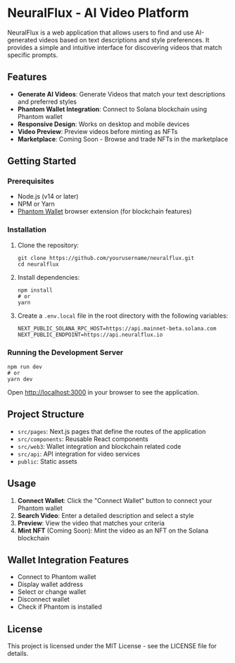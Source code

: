 # NeuralFlux - AI Video Platform

NeuralFlux is a web application that allows users to find and use AI-generated videos based on text descriptions and style preferences. It provides a simple and intuitive interface for discovering videos that match specific prompts.

## Features

- **Generate AI Videos**: Generate Videos that match your text descriptions and preferred styles
- **Phantom Wallet Integration**: Connect to Solana blockchain using Phantom wallet
- **Responsive Design**: Works on desktop and mobile devices
- **Video Preview**: Preview videos before minting as NFTs
- **Marketplace**: Coming Soon - Browse and trade NFTs in the marketplace

## Getting Started

### Prerequisites

- Node.js (v14 or later)
- NPM or Yarn
- [Phantom Wallet](https://phantom.app/) browser extension (for blockchain features)

### Installation

1. Clone the repository:
   ```
   git clone https://github.com/yourusername/neuralflux.git
   cd neuralflux
   ```

2. Install dependencies:
   ```
   npm install
   # or
   yarn
   ```

3. Create a `.env.local` file in the root directory with the following variables:
   ```
   NEXT_PUBLIC_SOLANA_RPC_HOST=https://api.mainnet-beta.solana.com
   NEXT_PUBLIC_ENDPOINT=https://api.neuralflux.io
   ```

### Running the Development Server

```
npm run dev
# or
yarn dev
```

Open [http://localhost:3000](http://localhost:3000) in your browser to see the application.

## Project Structure

- `src/pages`: Next.js pages that define the routes of the application
- `src/components`: Reusable React components
- `src/web3`: Wallet integration and blockchain related code
- `src/api`: API integration for video services
- `public`: Static assets

## Usage

1. **Connect Wallet**: Click the "Connect Wallet" button to connect your Phantom wallet
2. **Search Video**: Enter a detailed description and select a style
3. **Preview**: View the video that matches your criteria
4. **Mint NFT** (Coming Soon): Mint the video as an NFT on the Solana blockchain

## Wallet Integration Features

- Connect to Phantom wallet
- Display wallet address
- Select or change wallet
- Disconnect wallet
- Check if Phantom is installed

## License

This project is licensed under the MIT License - see the LICENSE file for details.
